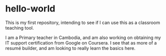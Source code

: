 # hello-world
<p> This is my first repository, intending to see if I can use this as a classroom teaching tool. </p>
<p> I am a Primary teacher in Cambodia, and am also working on obtaining my IT support certification from Google on Coursera. I see that as more of a resumé builder, and am looking to really learn the basics here.
